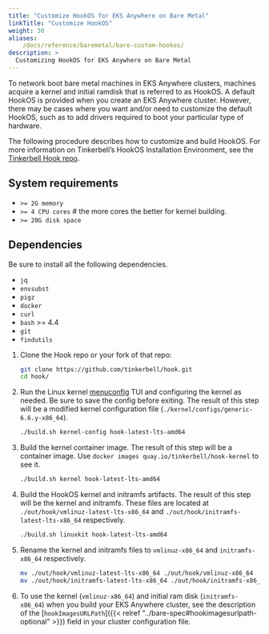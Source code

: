 ```yaml
---
title: "Customize HookOS for EKS Anywhere on Bare Metal"
linkTitle: "Customize HookOS"
weight: 30
aliases:
    /docs/reference/baremetal/bare-custom-hookos/
description: >
  Customizing HookOS for EKS Anywhere on Bare Metal
---
```


To network boot bare metal machines in EKS Anywhere clusters, machines acquire a kernel and initial ramdisk that is referred to as HookOS.
A default HookOS is provided when you create an EKS Anywhere cluster.
However, there may be cases where you want and/or need to customize the default HookOS, such as to add drivers required to boot your particular type of hardware.

The following procedure describes how to customize and build HookOS.
For more information on Tinkerbell’s HookOS Installation Environment, see the [Tinkerbell Hook repo](https://github.com/tinkerbell/hook).

## System requirements

- `>= 2G memory`
- `>= 4 CPU cores` # the more cores the better for kernel building.
- `>= 20G disk space`

## Dependencies

Be sure to install all the following dependencies.

- `jq`
- `envsubst`
- `pigz`
- `docker`
- `curl`
- `bash` >= 4.4
- `git`
- `findutils`

1. Clone the Hook repo or your fork of that repo:

    ```bash
    git clone https://github.com/tinkerbell/hook.git
    cd hook/
    ```

1. Run the Linux kernel [menuconfig](https://en.wikipedia.org/wiki/Menuconfig) TUI and configuring the kernel as needed. Be sure to save the config before exiting. The result of this step will be a modified kernel configuration file (`./kernel/configs/generic-6.6.y-x86_64`).

    ```bash
    ./build.sh kernel-config hook-latest-lts-amd64
    ```

1. Build the kernel container image. The result of this step will be a container image. Use `docker images quay.io/tinkerbell/hook-kernel` to see it.

    ```bash
    ./build.sh kernel hook-latest-lts-amd64
    ```

1. Build the HookOS kernel and initramfs artifacts. The result of this step will be the kernel and initramfs. These files are located at `./out/hook/vmlinuz-latest-lts-x86_64` and `./out/hook/initramfs-latest-lts-x86_64` respectively.

    ```bash
    ./build.sh linuxkit hook-latest-lts-amd64 
    ```

1. Rename the kernel and initramfs files to `vmlinuz-x86_64` and `initramfs-x86_64` respectively.

    ```bash
    mv ./out/hook/vmlinuz-latest-lts-x86_64 ./out/hook/vmlinuz-x86_64
    mv ./out/hook/initramfs-latest-lts-x86_64 ./out/hook/initramfs-x86_64
    ```

1. To use the kernel (`vmlinuz-x86_64`) and initial ram disk (`initramfs-x86_64`) when you build your EKS Anywhere cluster, see the description of the [`hookImagesURLPath`]({{< relref "../bare-spec#hookimagesurlpath-optional" >}}) field in your cluster configuration file.
